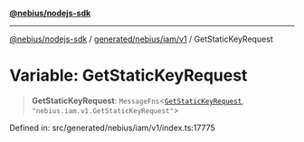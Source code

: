 [**@nebius/nodejs-sdk**](../../../../../README.md)

***

[@nebius/nodejs-sdk](../../../../../README.md) / [generated/nebius/iam/v1](../README.md) / GetStaticKeyRequest

# Variable: GetStaticKeyRequest

> **GetStaticKeyRequest**: `MessageFns`\<[`GetStaticKeyRequest`](../interfaces/GetStaticKeyRequest.md), `"nebius.iam.v1.GetStaticKeyRequest"`\>

Defined in: src/generated/nebius/iam/v1/index.ts:17775
